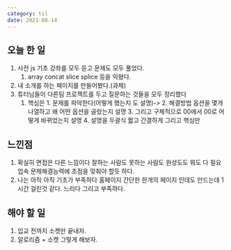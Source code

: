```yaml
---
category: til
date: 2021-08-14
---
```


## 오늘 한 일

1. 사전 js 기초 강좌를 모두 듣고 문제도 모두 풀었다.
   1. array concat slice splice 등을 익혔다.
2. 내 소개를 하는 페이지를 만들어봤다.(과제)
3. 튜터님들이 다른팀 프로젝트를 두고 질문하는 것들을 모두 정리했다
   1. 핵심은 1. 문제를 파악한다(어떻게 했는지 도 설명)-> 2. 해결방법 옵션을 몇개 나열하고 왜 어떤 옵션을 골랐는지 설명 3. 그리고 구체적으로 00에서 00로 어떻게 바뀌었는지 설명 4. 설명을 두괄식 짧고 간결하게 그리고 핵심만

## 느낀점

1. 확실히 면접은 다른 느낌이다 잘하는 사람도 못하는 사람도 완성도도 뭐도 다 필요업속 문제해결능력에 초점을 맞춰야 할듯 하다.
2. 나는 아직 아직 기초가 부족하다 홈페이지 간단한 한개의 페이지 인데도 만드는데 1시간 걸린것 같다. 느리다 그리고 부족하다.

## 해야 할 일

1. 입교 전까지 소켓만 끝내자.
2. 알로리즘 + 소켓 그렇게 해보자.
